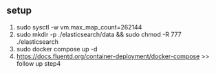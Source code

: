 ## setup

1. sudo sysctl -w vm.max_map_count=262144 <br />
2. sudo mkdir -p ./elasticsearch/data && sudo chmod -R 777 ./elasticsearch <br />
3. sudo docker compose up -d
4. https://docs.fluentd.org/container-deployment/docker-compose >> follow up step4